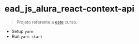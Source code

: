 # ead_js_alura_react-context-api

> Projeto referente a [este](https://cursos.alura.com.br/course/react-context-estados-globais-contextapi) curso.

- Setup ``yarn``
- Run ``yarn start``
